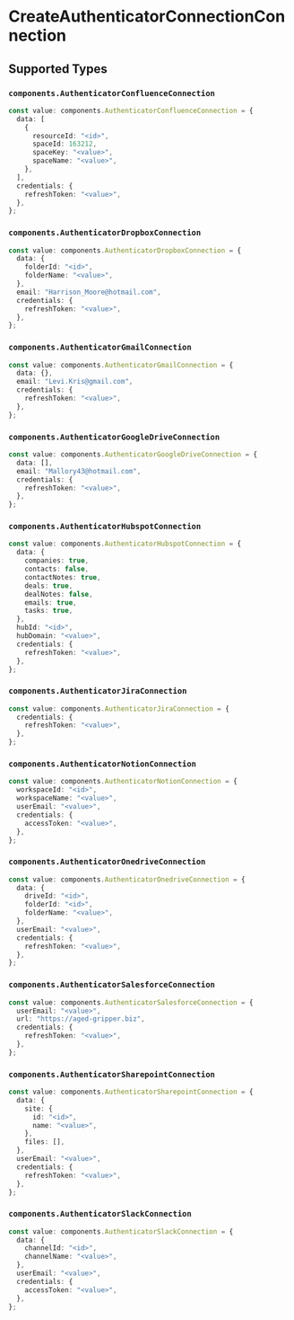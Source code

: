 # CreateAuthenticatorConnectionConnection


## Supported Types

### `components.AuthenticatorConfluenceConnection`

```typescript
const value: components.AuthenticatorConfluenceConnection = {
  data: [
    {
      resourceId: "<id>",
      spaceId: 163212,
      spaceKey: "<value>",
      spaceName: "<value>",
    },
  ],
  credentials: {
    refreshToken: "<value>",
  },
};
```

### `components.AuthenticatorDropboxConnection`

```typescript
const value: components.AuthenticatorDropboxConnection = {
  data: {
    folderId: "<id>",
    folderName: "<value>",
  },
  email: "Harrison_Moore@hotmail.com",
  credentials: {
    refreshToken: "<value>",
  },
};
```

### `components.AuthenticatorGmailConnection`

```typescript
const value: components.AuthenticatorGmailConnection = {
  data: {},
  email: "Levi.Kris@gmail.com",
  credentials: {
    refreshToken: "<value>",
  },
};
```

### `components.AuthenticatorGoogleDriveConnection`

```typescript
const value: components.AuthenticatorGoogleDriveConnection = {
  data: [],
  email: "Mallory43@hotmail.com",
  credentials: {
    refreshToken: "<value>",
  },
};
```

### `components.AuthenticatorHubspotConnection`

```typescript
const value: components.AuthenticatorHubspotConnection = {
  data: {
    companies: true,
    contacts: false,
    contactNotes: true,
    deals: true,
    dealNotes: false,
    emails: true,
    tasks: true,
  },
  hubId: "<id>",
  hubDomain: "<value>",
  credentials: {
    refreshToken: "<value>",
  },
};
```

### `components.AuthenticatorJiraConnection`

```typescript
const value: components.AuthenticatorJiraConnection = {
  credentials: {
    refreshToken: "<value>",
  },
};
```

### `components.AuthenticatorNotionConnection`

```typescript
const value: components.AuthenticatorNotionConnection = {
  workspaceId: "<id>",
  workspaceName: "<value>",
  userEmail: "<value>",
  credentials: {
    accessToken: "<value>",
  },
};
```

### `components.AuthenticatorOnedriveConnection`

```typescript
const value: components.AuthenticatorOnedriveConnection = {
  data: {
    driveId: "<id>",
    folderId: "<id>",
    folderName: "<value>",
  },
  userEmail: "<value>",
  credentials: {
    refreshToken: "<value>",
  },
};
```

### `components.AuthenticatorSalesforceConnection`

```typescript
const value: components.AuthenticatorSalesforceConnection = {
  userEmail: "<value>",
  url: "https://aged-gripper.biz",
  credentials: {
    refreshToken: "<value>",
  },
};
```

### `components.AuthenticatorSharepointConnection`

```typescript
const value: components.AuthenticatorSharepointConnection = {
  data: {
    site: {
      id: "<id>",
      name: "<value>",
    },
    files: [],
  },
  userEmail: "<value>",
  credentials: {
    refreshToken: "<value>",
  },
};
```

### `components.AuthenticatorSlackConnection`

```typescript
const value: components.AuthenticatorSlackConnection = {
  data: {
    channelId: "<id>",
    channelName: "<value>",
  },
  userEmail: "<value>",
  credentials: {
    accessToken: "<value>",
  },
};
```

